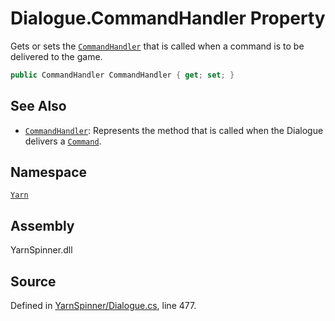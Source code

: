 <!-- This file was generated by a tool. Do not edit this file by hand. -->

# Dialogue.CommandHandler Property

Gets or sets the [`CommandHandler`](/api/csharp/yarn/commandhandler.md) that is
called when a command is to be delivered to the game.


```csharp
public CommandHandler CommandHandler { get; set; }
```



## See Also
* [`CommandHandler`](/api/csharp/yarn/commandhandler.md): 
Represents the method that is called when the Dialogue delivers a
[`Command`](/api/csharp/yarn/command.md).

## Namespace
[`Yarn`](/api/csharp/yarn/README.md)

## Assembly
YarnSpinner.dll

## Source
Defined in [YarnSpinner/Dialogue.cs](https://github.com/YarnSpinnerTool/YarnSpinner//blob/develop/YarnSpinner/Dialogue.cs#L477), line 477.
